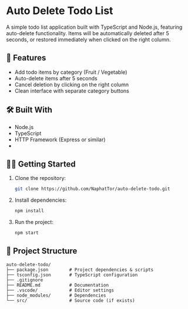 # Auto Delete Todo List

A simple todo list application built with TypeScript and Node.js, featuring auto-delete functionality.
Items will be automatically deleted after 5 seconds, or restored immediately when clicked on the right column.

## 🚀 Features

- Add todo items by category (Fruit / Vegetable)
- Auto-delete items after 5 seconds
- Cancel deletion by clicking on the right column
- Clean interface with separate category buttons

## 🛠️ Built With

- Node.js
- TypeScript
- HTTP Framework (Express or similar)
- 
## 🏃‍♂️ Getting Started

1. Clone the repository:
   ```bash
   git clone https://github.com/NaphatTor/auto-delete-todo.git
   ```

2. Install dependencies:
   ```bash
   npm install
   ```

3. Run the project:
   ```bash
   npm start
   ```

## 📁 Project Structure

```
auto-delete-todo/
├── package.json        # Project dependencies & scripts
├── tsconfig.json       # TypeScript configuration
├── .gitignore
├── README.md           # Documentation
├── .vscode/            # Editor settings
├── node_modules/       # Dependencies
└── src/                # Source code (if exists)
```
